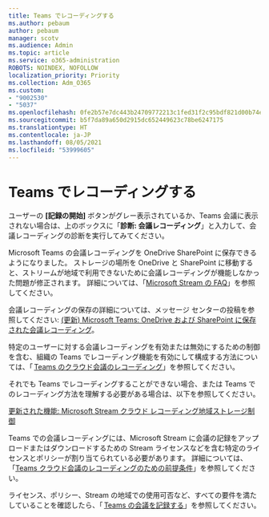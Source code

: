 ```yaml
---
title: Teams でレコーディングする
ms.author: pebaum
author: pebaum
manager: scotv
ms.audience: Admin
ms.topic: article
ms.service: o365-administration
ROBOTS: NOINDEX, NOFOLLOW
localization_priority: Priority
ms.collection: Adm_O365
ms.custom:
- "9002530"
- "5037"
ms.openlocfilehash: 0fe2b57e7dc443b24709772213c1fed31f2c95bdf821d00b74e9d166dc223410
ms.sourcegitcommit: b5f7da89a650d2915dc652449623c78be6247175
ms.translationtype: HT
ms.contentlocale: ja-JP
ms.lasthandoff: 08/05/2021
ms.locfileid: "53999605"
---
```

# <a name="recording-in-teams"></a>Teams でレコーディングする

ユーザーの **[記録の開始]** ボタンがグレー表示されているか、Teams 会議に表示されない場合は、上のボックスに「**診断: 会議レコーディング**」と入力して、会議レコーディングの診断を実行してみてください。 

Microsoft Teams の会議レコーディングを OneDrive SharePoint に保存できるようになりました。 ストレージの場所を OneDrive と SharePoint に移動すると、ストリームが地域で利用できないために会議レコーディングが機能しなかった問題が修正されます。 詳細については、「[Microsoft Stream の FAQ](/stream/faq#which-regions-does-microsoft-stream-host-my-data-in)」を参照してください。

会議レコーディングの保存の詳細については、メッセージ センターの投稿を参照してください: [(更新) Microsoft Teams: OneDrive および SharePoint に保存された会議レコーディング](https://portal.microsoft.com/Adminportal/Home?ref=MessageCenter&id=MC222640)。

特定のユーザーに対する会議レコーディングを有効または無効にするための制御を含む、組織の Teams でレコーディング機能を有効にして構成する方法については、「 [Teams のクラウド会議のレコーディング](/microsoftteams/cloud-recording)」を参照してください。 

それでも Teams でレコーディングすることができない場合、または Teams でのレコーディング方法を理解する必要がある場合は、以下を参照してください。 

[更新された機能: Microsoft Stream クラウド レコーディング地域ストレージ制御](https://admin.microsoft.com/AdminPortal/Home#/MessageCenter?id=MC214327)

Teams での会議レコーディングには、Microsoft Stream に会議の記録をアップロードまたはダウンロードするための Stream ライセンスなどを含む特定のライセンスとポリシーが割り当てられている必要があります。 詳細については、「[Teams クラウド会議のレコーディングのための前提条件](/microsoftteams/cloud-recording#prerequisites-for-teams-cloud-meeting-recording)」を参照してください。

ライセンス、ポリシー、Stream の地域での使用可否など、すべての要件を満たしていることを確認したら、「 [Teams の会議を記録する](https://support.office.com/article/34dfbe7f-b07d-4a27-b4c6-de62f1348c24)」を参照してください。 